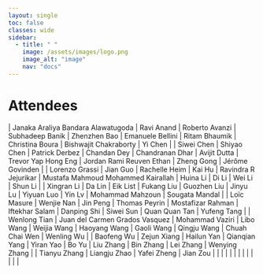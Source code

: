 ```yaml
---
layout: single
toc: false
classes: wide
sidebar:  
  - title: " "   
    image: /assets/images/logo.png
    image_alt: "image"
    nav: "docs"
---
```


# Attendees

| Janaka Araliya Bandara Alawatugoda | Ravi Anand | Roberto Avanzi | Subhadeep Banik | Zhenzhen Bao | Emanuele Bellini | Ritam Bhaumik | Christina Boura | Bishwajit Chakraborty | Yi Chen |
| Siwei Chen | Shiyao Chen | Patrick Derbez | Chandan Dey | Chandranan Dhar | Avijit Dutta | Trevor Yap Hong Eng | Jordan Rami Reuven Ethan | Zheng Gong | Jérôme Govinden |
| Lorenzo Grassi | Jian Guo | Rachelle Heim | Kai Hu | Ravindra R Jejurikar | Mustafa Mahmoud Mohammed Kairallah | Huina Li | Di Li | Wei Li | Shun Li |
| Xingran Li | Da Lin | Eik List | Fukang Liu | Guozhen Liu | Jinyu Lu | Yiyuan Luo | Yin Lv | Mohammad Mahzoun | Sougata Mandal |
| Loïc Masure | Wenjie Nan | Jin Peng | Thomas Peyrin | Mostafizar Rahman | Iftekhar Salam | Danping Shi | Siwei Sun | Quan Quan Tan | Yufeng Tang |
| Wenlong Tian | Juan del Carmen Grados Vasquez | Mohammad Vaziri | Libo Wang | Weijia Wang | Haoyang Wang | Gaoli Wang | Qingju Wang | Chuah Chai Wen | Wenling Wu |
| Baofeng Wu | Zejun Xiang | Hailun Yan | Qianqian Yang | Yiran Yao | Bo Yu | Liu Zhang | Bin Zhang | Lei Zhang | Wenying Zhang |
| Tianyu Zhang | Liangju Zhao | Yafei Zheng | Jian Zou | &#124; | &#124; | &#124; | &#124; | &#124; | &#124; |
